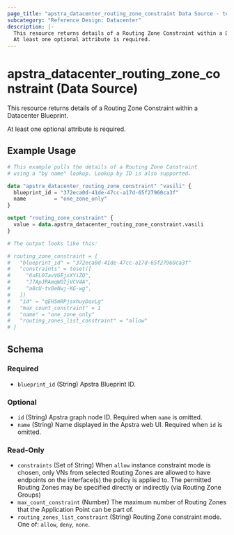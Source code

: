 ```yaml
---
page_title: "apstra_datacenter_routing_zone_constraint Data Source - terraform-provider-apstra"
subcategory: "Reference Design: Datacenter"
description: |-
  This resource returns details of a Routing Zone Constraint within a Datacenter Blueprint.
  At least one optional attribute is required.
---
```


# apstra_datacenter_routing_zone_constraint (Data Source)

This resource returns details of a Routing Zone Constraint within a Datacenter Blueprint.

At least one optional attribute is required.


## Example Usage

```terraform
# This example pulls the details of a Routing Zone Constraint
# using a "by name" lookup. Lookup by ID is also supported.

data "apstra_datacenter_routing_zone_constraint" "vasili" {
  blueprint_id = "372eca0d-41de-47cc-a17d-65f27960ca3f"
  name         = "one_zone_only"
}

output "routing_zone_constraint" {
  value = data.apstra_datacenter_routing_zone_constraint.vasili
}

# The output looks like this:

# routing_zone_constraint = {
#   "blueprint_id" = "372eca0d-41de-47cc-a17d-65f27960ca3f"
#   "constraints" = toset([
#     "6uEL07avVGEjxXYiZQ",
#     "J7ApJRAmqWOIjVCV4A",
#     "a8cU-tv0eNwj-KG-wg",
#   ])
#   "id" = "qEH5mRPjsxhuyDovLg"
#   "max_count_constraint" = 1
#   "name" = "one_zone_only"
#   "routing_zones_list_constraint" = "allow"
# }
```

<!-- schema generated by tfplugindocs -->
## Schema

### Required

- `blueprint_id` (String) Apstra Blueprint ID.

### Optional

- `id` (String) Apstra graph node ID. Required when `name` is omitted.
- `name` (String) Name displayed in the Apstra web UI. Required when `id` is omitted.

### Read-Only

- `constraints` (Set of String) When `allow` instance constraint mode is chosen, only VNs from selected Routing Zones are allowed to have endpoints on the interface(s) the policy is applied to. The permitted Routing Zones may be specified directly or indirectly (via Routing Zone Groups)
- `max_count_constraint` (Number) The maximum number of Routing Zones that the Application Point can be part of.
- `routing_zones_list_constraint` (String) Routing Zone constraint mode. One of: `allow`, `deny`, `none`.
